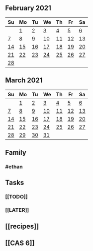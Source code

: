 ##
<!--LupinCalendarBegins--><div class="logseq-tools-calendar"><h2>February 2021</h2><table><thead><tr><th>Su</th><th>Mo</th><th>Tu</th><th>We</th><th>Th</th><th>Fr</th><th>Sa</th></tr></thead><tbody><tr><td></td><td><a data-ref="Feb 1st, 2021" href="#/page/Feb 1st, 2021" class="page-ref outofmonth">1</a></td><td><a data-ref="Feb 2nd, 2021" href="#/page/Feb 2nd, 2021" class="page-ref outofmonth">2</a></td><td><a data-ref="Feb 3rd, 2021" href="#/page/Feb 3rd, 2021" class="page-ref outofmonth">3</a></td><td><a data-ref="Feb 4th, 2021" href="#/page/Feb 4th, 2021" class="page-ref outofmonth">4</a></td><td><a data-ref="Feb 5th, 2021" href="#/page/Feb 5th, 2021" class="page-ref outofmonth">5</a></td><td><a data-ref="Feb 6th, 2021" href="#/page/Feb 6th, 2021" class="page-ref outofmonth">6</a></td></tr><tr><td><a data-ref="Feb 7th, 2021" href="#/page/Feb 7th, 2021" class="page-ref outofmonth">7</a></td><td><a data-ref="Feb 8th, 2021" href="#/page/Feb 8th, 2021" class="page-ref outofmonthpage-ref page-exists outofmonth">8</a></td><td><a data-ref="Feb 9th, 2021" href="#/page/Feb 9th, 2021" class="page-ref outofmonth">9</a></td><td><a data-ref="Feb 10th, 2021" href="#/page/Feb 10th, 2021" class="page-ref outofmonth">10</a></td><td><a data-ref="Feb 11th, 2021" href="#/page/Feb 11th, 2021" class="page-ref outofmonth">11</a></td><td><a data-ref="Feb 12th, 2021" href="#/page/Feb 12th, 2021" class="page-ref outofmonth">12</a></td><td><a data-ref="Feb 13th, 2021" href="#/page/Feb 13th, 2021" class="page-ref outofmonth">13</a></td></tr><tr><td><a data-ref="Feb 14th, 2021" href="#/page/Feb 14th, 2021" class="page-ref outofmonthpage-ref page-exists outofmonth">14</a></td><td><a data-ref="Feb 15th, 2021" href="#/page/Feb 15th, 2021" class="page-ref outofmonthpage-ref page-exists outofmonthpage-ref page-exists outofmonth">15</a></td><td><a data-ref="Feb 16th, 2021" href="#/page/Feb 16th, 2021" class="page-ref outofmonthpage-ref page-exists outofmonthpage-ref page-exists outofmonthpage-ref page-exists outofmonth">16</a></td><td><a data-ref="Feb 17th, 2021" href="#/page/Feb 17th, 2021" class="page-ref outofmonthpage-ref page-exists outofmonthpage-ref page-exists outofmonthpage-ref page-exists outofmonthpage-ref page-exists outofmonth">17</a></td><td><a data-ref="Feb 18th, 2021" href="#/page/Feb 18th, 2021" class="page-ref outofmonthpage-ref page-exists outofmonthpage-ref page-exists outofmonthpage-ref page-exists outofmonthpage-ref page-exists outofmonthpage-ref page-exists outofmonth">18</a></td><td><a data-ref="Feb 19th, 2021" href="#/page/Feb 19th, 2021" class="page-ref outofmonthpage-ref page-exists outofmonthpage-ref page-exists outofmonthpage-ref page-exists outofmonthpage-ref page-exists outofmonthpage-ref page-exists outofmonthpage-ref page-exists outofmonth">19</a></td><td><a data-ref="Feb 20th, 2021" href="#/page/Feb 20th, 2021" class="page-ref outofmonthpage-ref page-exists outofmonthpage-ref page-exists outofmonthpage-ref page-exists outofmonthpage-ref page-exists outofmonthpage-ref page-exists outofmonthpage-ref page-exists outofmonthpage-ref page-exists outofmonth">20</a></td></tr><tr><td><a data-ref="Feb 21st, 2021" href="#/page/Feb 21st, 2021" class="page-ref outofmonthpage-ref page-exists outofmonthpage-ref page-exists outofmonthpage-ref page-exists outofmonthpage-ref page-exists outofmonthpage-ref page-exists outofmonthpage-ref page-exists outofmonthpage-ref page-exists outofmonthpage-ref page-exists outofmonth">21</a></td><td><a data-ref="Feb 22nd, 2021" href="#/page/Feb 22nd, 2021" class="page-ref outofmonthpage-ref page-exists outofmonthpage-ref page-exists outofmonthpage-ref page-exists outofmonthpage-ref page-exists outofmonthpage-ref page-exists outofmonthpage-ref page-exists outofmonthpage-ref page-exists outofmonthpage-ref page-exists outofmonthpage-ref page-exists outofmonth">22</a></td><td><a data-ref="Feb 23rd, 2021" href="#/page/Feb 23rd, 2021" class="page-ref outofmonthpage-ref page-exists outofmonthpage-ref page-exists outofmonthpage-ref page-exists outofmonthpage-ref page-exists outofmonthpage-ref page-exists outofmonthpage-ref page-exists outofmonthpage-ref page-exists outofmonthpage-ref page-exists outofmonthpage-ref page-exists outofmonthpage-ref page-exists outofmonth">23</a></td><td><a data-ref="Feb 24th, 2021" href="#/page/Feb 24th, 2021" class="page-ref outofmonthpage-ref page-exists outofmonthpage-ref page-exists outofmonthpage-ref page-exists outofmonthpage-ref page-exists outofmonthpage-ref page-exists outofmonthpage-ref page-exists outofmonthpage-ref page-exists outofmonthpage-ref page-exists outofmonthpage-ref page-exists outofmonthpage-ref page-exists outofmonthpage-ref page-exists outofmonth">24</a></td><td><a data-ref="Feb 25th, 2021" href="#/page/Feb 25th, 2021" class="page-ref outofmonthpage-ref page-exists outofmonthpage-ref page-exists outofmonthpage-ref page-exists outofmonthpage-ref page-exists outofmonthpage-ref page-exists outofmonthpage-ref page-exists outofmonthpage-ref page-exists outofmonthpage-ref page-exists outofmonthpage-ref page-exists outofmonthpage-ref page-exists outofmonthpage-ref page-exists outofmonthpage-ref page-exists outofmonth">25</a></td><td><a data-ref="Feb 26th, 2021" href="#/page/Feb 26th, 2021" class="page-ref outofmonthpage-ref page-exists outofmonthpage-ref page-exists outofmonthpage-ref page-exists outofmonthpage-ref page-exists outofmonthpage-ref page-exists outofmonthpage-ref page-exists outofmonthpage-ref page-exists outofmonthpage-ref page-exists outofmonthpage-ref page-exists outofmonthpage-ref page-exists outofmonthpage-ref page-exists outofmonthpage-ref page-exists outofmonthpage-ref page-exists outofmonth">26</a></td><td><a data-ref="Feb 27th, 2021" href="#/page/Feb 27th, 2021" class="page-ref outofmonth">27</a></td></tr><tr><td><a data-ref="Feb 28th, 2021" href="#/page/Feb 28th, 2021" class="page-ref outofmonthpage-ref page-exists outofmonth">28</a></td><td></td><td></td><td></td><td></td><td></td><td></td></tr></tbody></table></div><!--LupinCalendarEnds-->
##
<!--LupinCalendarBegins--><div class="logseq-tools-calendar"><h2>March 2021</h2><table><thead><tr><th>Su</th><th>Mo</th><th>Tu</th><th>We</th><th>Th</th><th>Fr</th><th>Sa</th></tr></thead><tbody><tr><td></td><td><a data-ref="Mar 1st, 2021" href="#/page/Mar 1st, 2021" class="page-ref page-exists">1</a></td><td><a data-ref="Mar 2nd, 2021" href="#/page/Mar 2nd, 2021" class="page-ref page-existspage-ref page-exists">2</a></td><td><a data-ref="Mar 3rd, 2021" href="#/page/Mar 3rd, 2021" class="page-ref page-existspage-ref page-existspage-ref page-exists">3</a></td><td><a data-ref="Mar 4th, 2021" href="#/page/Mar 4th, 2021" class="page-ref today">4</a></td><td><a data-ref="Mar 5th, 2021" href="#/page/Mar 5th, 2021" class="page-ref">5</a></td><td><a data-ref="Mar 6th, 2021" href="#/page/Mar 6th, 2021" class="page-ref">6</a></td></tr><tr><td><a data-ref="Mar 7th, 2021" href="#/page/Mar 7th, 2021" class="page-ref">7</a></td><td><a data-ref="Mar 8th, 2021" href="#/page/Mar 8th, 2021" class="page-ref">8</a></td><td><a data-ref="Mar 9th, 2021" href="#/page/Mar 9th, 2021" class="page-ref">9</a></td><td><a data-ref="Mar 10th, 2021" href="#/page/Mar 10th, 2021" class="page-ref">10</a></td><td><a data-ref="Mar 11th, 2021" href="#/page/Mar 11th, 2021" class="page-ref">11</a></td><td><a data-ref="Mar 12th, 2021" href="#/page/Mar 12th, 2021" class="page-ref">12</a></td><td><a data-ref="Mar 13th, 2021" href="#/page/Mar 13th, 2021" class="page-ref">13</a></td></tr><tr><td><a data-ref="Mar 14th, 2021" href="#/page/Mar 14th, 2021" class="page-ref">14</a></td><td><a data-ref="Mar 15th, 2021" href="#/page/Mar 15th, 2021" class="page-ref">15</a></td><td><a data-ref="Mar 16th, 2021" href="#/page/Mar 16th, 2021" class="page-ref">16</a></td><td><a data-ref="Mar 17th, 2021" href="#/page/Mar 17th, 2021" class="page-ref">17</a></td><td><a data-ref="Mar 18th, 2021" href="#/page/Mar 18th, 2021" class="page-ref">18</a></td><td><a data-ref="Mar 19th, 2021" href="#/page/Mar 19th, 2021" class="page-ref">19</a></td><td><a data-ref="Mar 20th, 2021" href="#/page/Mar 20th, 2021" class="page-ref">20</a></td></tr><tr><td><a data-ref="Mar 21st, 2021" href="#/page/Mar 21st, 2021" class="page-ref">21</a></td><td><a data-ref="Mar 22nd, 2021" href="#/page/Mar 22nd, 2021" class="page-ref">22</a></td><td><a data-ref="Mar 23rd, 2021" href="#/page/Mar 23rd, 2021" class="page-ref">23</a></td><td><a data-ref="Mar 24th, 2021" href="#/page/Mar 24th, 2021" class="page-ref">24</a></td><td><a data-ref="Mar 25th, 2021" href="#/page/Mar 25th, 2021" class="page-ref">25</a></td><td><a data-ref="Mar 26th, 2021" href="#/page/Mar 26th, 2021" class="page-ref">26</a></td><td><a data-ref="Mar 27th, 2021" href="#/page/Mar 27th, 2021" class="page-ref">27</a></td></tr><tr><td><a data-ref="Mar 28th, 2021" href="#/page/Mar 28th, 2021" class="page-ref">28</a></td><td><a data-ref="Mar 29th, 2021" href="#/page/Mar 29th, 2021" class="page-ref">29</a></td><td><a data-ref="Mar 30th, 2021" href="#/page/Mar 30th, 2021" class="page-ref">30</a></td><td><a data-ref="Mar 31st, 2021" href="#/page/Mar 31st, 2021" class="page-ref">31</a></td><td></td><td></td><td></td></tr></tbody></table></div><!--LupinCalendarEnds-->
## Family
### #ethan
## Tasks
### [[TODO]]
### [[LATER]]
## [[recipes]]
## [[CAS 6]]